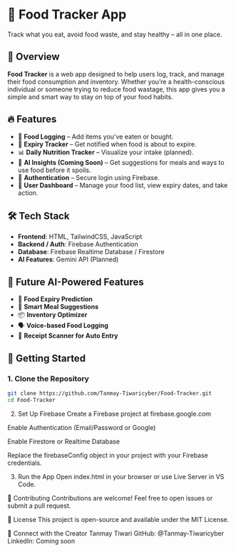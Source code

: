 # 🥗 Food Tracker App

Track what you eat, avoid food waste, and stay healthy – all in one place.

## 🚀 Overview

**Food Tracker** is a web app designed to help users log, track, and manage their food consumption and inventory. Whether you’re a health-conscious individual or someone trying to reduce food wastage, this app gives you a simple and smart way to stay on top of your food habits.

## 🔥 Features

- 🍱 **Food Logging** – Add items you've eaten or bought.
- 📅 **Expiry Tracker** – Get notified when food is about to expire.
- 📊 **Daily Nutrition Tracker** – Visualize your intake (planned).
- 🤖 **AI Insights (Coming Soon)** – Get suggestions for meals and ways to use food before it spoils.
- 🔐 **Authentication** – Secure login using Firebase.
- 📂 **User Dashboard** – Manage your food list, view expiry dates, and take action.

## 🛠️ Tech Stack

- **Frontend**: HTML, TailwindCSS, JavaScript
- **Backend / Auth**: Firebase Authentication
- **Database**: Firebase Realtime Database / Firestore
- **AI Features**: Gemini API (Planned)

## 🧠 Future AI-Powered Features

- 🧠 **Food Expiry Prediction**
- 🥘 **Smart Meal Suggestions**
- 📦 **Inventory Optimizer**
- 🗣️ **Voice-based Food Logging**
- 🧾 **Receipt Scanner for Auto Entry**

## 🧪 Getting Started

### 1. Clone the Repository

```bash
git clone https://github.com/Tanmay-Tiwaricyber/Food-Tracker.git
cd Food-Tracker
```
2. Set Up Firebase
Create a Firebase project at firebase.google.com

Enable Authentication (Email/Password or Google)

Enable Firestore or Realtime Database

Replace the firebaseConfig object in your project with your Firebase credentials.

3. Run the App
Open index.html in your browser or use Live Server in VS Code.

🙌 Contributing
Contributions are welcome! Feel free to open issues or submit a pull request.

📄 License
This project is open-source and available under the MIT License.

🤝 Connect with the Creator
Tanmay Tiwari
GitHub: @Tanmay-Tiwaricyber
LinkedIn: Coming soon
